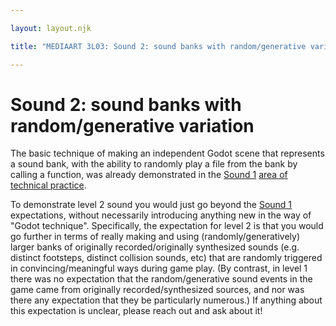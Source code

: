 ```yaml
--- 

layout: layout.njk 

title: "MEDIAART 3L03: Sound 2: sound banks with random/generative variation"

--- 
```


# Sound 2: sound banks with random/generative variation

The basic technique of making an independent Godot scene that represents a sound bank, with the ability to randomly play a file from the bank by calling a function, was already demonstrated in the [Sound 1](../sound-1/index.html) [area of technical practice](../technical-practice/index.html).

To demonstrate level 2 sound you would just go beyond the [Sound 1](../sound-1/index.html) expectations, without necessarily introducing anything new in the way of "Godot technique". Specifically, the expectation for level 2 is that you would go further in terms of really making and using (randomly/generatively) larger banks of originally recorded/originally synthesized sounds (e.g. distinct footsteps, distinct collision sounds, etc) that are randomly triggered in convincing/meaningful ways during game play. (By contrast, in level 1 there was no expectation that the random/generative sound events in the game came from originally recorded/synthesized sources, and nor was there any expectation that they be particularly numerous.) If anything about this expectation is unclear, please reach out and ask about it!


